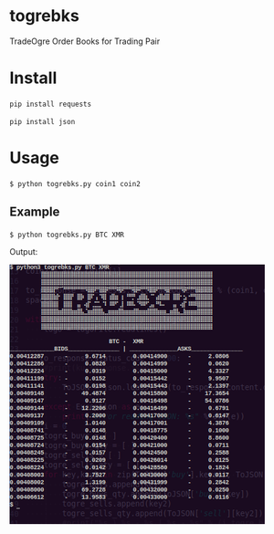 # togrebks
TradeOgre Order Books for Trading Pair

# Install
`pip install requests`

`pip install json`

# Usage
`$ python togrebks.py coin1 coin2`

## Example

`$ python togrebks.py BTC XMR`

Output:

![togre XMR-BTC Pair](./tbks.png)
